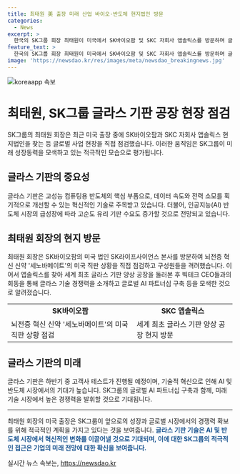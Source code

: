 ```yaml
---
title: 최태원 美 출장 미래 산업 바이오·반도체 현지법인 방문
categories:
  - News
excerpt: >
  한국의 SK그룹 회장 최태원이 미국에서 SK바이오팜 및 SKC 자회사 앱솔릭스를 방문하며 글로벌 AI 파트너십을 강화했다. 최 회장은 뇌전증 신약 세노바메이트의 미국 직접 상황을 점검하고, 앱솔릭스의 글라스 기판 공장을 현지 점검했으며, 미국 빅테크 CEO들과 AI 파트너십을 구축하기 위한 회동을 진행했다. SK는 이를 바탕으로 AI 생태계 경쟁력을 강화하기 위한 후속 논의와 사업 협력을 추진한다.
feature_text: >
  한국의 SK그룹 회장 최태원이 미국에서 SK바이오팜 및 SKC 자회사 앱솔릭스를 방문하며 글로벌 AI 파트너십을 강화했다. 최 회장은 뇌전증 신약 세노바메이트의 미국 직접 상황을 점검하고, 앱솔릭스의 글라스 기판 공장을 현지 점검했으며, 미국 빅테크 CEO들과 AI 파트너십을 구축하기 위한 회동을 진행했다. SK는 이를 바탕으로 AI 생태계 경쟁력을 강화하기 위한 후속 논의와 사업 협력을 추진한다.
image: 'https://newsdao.kr/res/images/meta/newsdao_breakingnews.jpg'
---
```


<p><img src="https://newsdao.kr/res/images/meta/newsdao_breakingnews.jpg" alt="koreaapp 속보" /></p>

<h1>최태원, SK그룹 글라스 기판 공장 현장 점검</h1>

<p data-ke-size="size16">SK그룹의 최태원 회장은 최근 미국 출장 중에 SK바이오팜과 SKC 자회사 앱솔릭스 현지법인을 찾는 등 글로벌 사업 현장을 직접 점검했습니다. 이러한 움직임은 SK그룹이 미래 성장동력을 모색하고 있는 적극적인 모습으로 평가됩니다.</p>

<h2 data-ke-size="size26">글라스 기판의 중요성</h2>

<p data-ke-size="size16">글라스 기판은 고성능 컴퓨팅용 반도체의 핵심 부품으로, 데이터 속도와 전력 소모를 획기적으로 개선할 수 있는 혁신적인 기술로 주목받고 있습니다. 더불어, 인공지능(AI) 반도체 시장의 급성장에 따라 고순도 유리 기판 수요도 증가할 것으로 전망되고 있습니다.</p>

<h2 data-ke-size="size26">최태원 회장의 현지 방문</h2>

<p data-ke-size="size16">최태원 회장은 SK바이오팜의 미국 법인 SK라이프사이언스 본사를 방문하여 뇌전증 혁신 신약 '세노바메이트'의 미국 직판 상황을 직접 점검하고 구성원들을 격려했습니다. 이어서 앱솔릭스를 찾아 세계 최초 글라스 기판 양상 공장을 둘러본 후 빅테크 CEO들과의 회동을 통해 글라스 기술 경쟁력을 소개하고 글로벌 AI 파트너십 구축 등을 모색한 것으로 알려졌습니다.</p>

<table>
    <tr>
        <td style="text-align: center; height: 17px;"><b>SK바이오팜</b></td>
        <td style="text-align: center; height: 17px;"><b>SKC 앱솔릭스</b></td>
    </tr>
    <tr>
        <td>뇌전증 혁신 신약 '세노바메이트'의 미국 직판 상황 점검</td>
        <td>세계 최초 글라스 기판 양상 공장 현지 방문</td>
    </tr>
</table>

<h2 data-ke-size="size26">글라스 기판의 미래</h2>

<p data-ke-size="size16">글라스 기판은 하반기 중 고객사 테스트가 진행될 예정이며, 기술적 혁신으로 인해 AI 및 반도체 시장에서의 기대가 높습니다. SK그룹의 글로벌 AI 파트너십 구축과 함께, 미래 기술 시장에서 높은 경쟁력을 발휘할 것으로 기대됩니다.</p>

<hr>

<p data-ke-size="size16">최태원 회장의 미국 출장은 SK그룹이 앞으로의 성장과 글로벌 시장에서의 경쟁력 확보를 위해 적극적인 계획을 가지고 있다는 것을 보여줍니다. <b><span style="color: #1a5490;">글라스 기판 기술은 AI 및 반도체 시장에서 혁신적인 변화를 이끌어낼 것으로 기대되며, 이에 대한 SK그룹의 적극적인 접근은 기업의 미래 전망에 대한 확신을 보여줍니다.</span></b></p>
실시간 뉴스 속보는, <a href="https://newsdao.kr" rel="dofollow">https://newsdao.kr</a>


